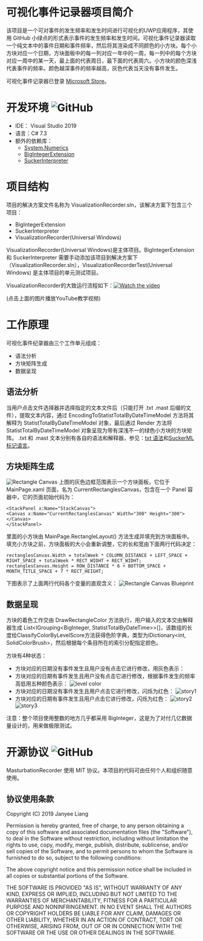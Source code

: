 # 可视化事件记录器项目简介
该项目是一个可对事件的发生频率和发生时间进行可视化的UWP应用程序，其使用 GitHub 小绿点的形式表示事件的发生频率和发生时间。可视化事件记录器读取一个纯文本中的事件日期和事件频率，然后将其渲染成不同颜色的小方块。每个小方块对应一个日期，方块面板中的每一列对应一年中的一周，每一列中的每个方块对应一周中的某一天，最上面的代表周日，最下面的代表周六。小方块的颜色深浅代表事件的频率。颜色越深事件的频率越高，灰色代表当天没有事件发生。

可视化事件记录器已登录 [Microsoft Store][6]。

# 开发环境  ![GitHub](https://img.shields.io/badge/csharp-7.3-blue.svg)
+ IDE： Visual Studio 2019
+ 语言：C# 7.3
+ 额外的依赖库：
  + [System.Numerics][1]
  + [BigIntegerExtension][2]
  + [SuckerInterpreter][3]
  
  
# 项目结构
项目的解决方案文件名称为 VisualizationRecorder.sln，该解决方案下包含三个项目：
+ BigIntegerExtension
+ SuckerInterpreter
+ VisualizationRecorder(Universal Windows)

VisualizationRecorder(Universal Windows)是主体项目。BigIntegerExtension 和 SuckerInterpreter 需要手动添加该项目到解决方案下（VisualizationRecorder.sln），VisualizationRecorderTest(Universal Windows) 是主体项目的单元测试项目。

VisualizationRecorder的大致运行流程如下：[![Watch the video](https://github.com/LiangJianyi/liangjianyi.github.io/blob/master/vedio/VisualizationRecorderSlashVedioFrame.png)](https://youtu.be/VsvTEOE04bs)

(点击上面的图片播放YouTube教学视频)

# 工作原理

可视化事件纪录器由三个工作单元组成：
+ 语法分析
+ 方块矩阵生成
+ 数据呈现

## 语法分析
当用户点击文件选择器并选择指定的文本文件后（只能打开 .txt .mast 后缀的文件），提取文本内容，通过 EncodingToStatistTotalByDateTimeModel 方法将其解释为 StatistTotalByDateTimeModel 对象，最后通过 Render 方法将 StatistTotalByDateTimeModel 对象呈现为带有深浅不一的绿色小方块的方块矩阵。 
.txt 和 .mast 文本分别有各自的语法和解释器，参见：[txt 语法][4]和[SuckerML 标记语言][5]。

## 方块矩阵生成
![Rectangle Canvas](https://github.com/LiangJianyi/liangjianyi.github.io/blob/master/image/RectanglesCanvas.png)
上图的灰色边框范围表示一个方块面板，它位于 MainPage.xaml 页面，名为 CurrentRectanglesCanvas，包含在一个 Panel 容器中，它的页面初始代码为：
```
<StackPanel x:Name="StackCanvas">
<Canvas x:Name="CurrentRectanglesCanvas" Width="300" Height="300"></Canvas>
</StackPanel>
```
里面的小方块由 MainPage.RectangleLayout() 方法生成并填充到方块面板中。填充小方块之前，方块面板的大小会重新调整，它的长和宽由下面两行代码决定：
```
rectanglesCanvas.Width = totalWeek * COLUMN_DISTANCE + LEFT_SPACE + RIGHT_SPACE + totalWeek * RECT_WIDHT + RECT_WIDHT;
rectanglesCanvas.Height = ROW_DISTANCE * 6 + BOTTOM_SPACE + MONTH_TITLE_SPACE + 7 * RECT_HEIGHT;
```
下图表示了上面两行代码各个变量的直观含义：
![Rectangle Canvas Blueprint](https://github.com/LiangJianyi/liangjianyi.github.io/blob/master/image/RectanglesCanvasBlueprint.png)

## 数据呈现

方块的着色工作交由 DrawRectangleColor 方法执行，用户输入的文本交由解释器生成 List<IGrouping<BigInteger, StatistTotalByDateTime>>[]，该数组的长度给ClassifyColorByLevelScore方法获得色阶字典，类型为IDictionary<int, SolidColorBrush>，然后根据每个条目所在的索引分配指定颜色。

方块有4种状态：
+ 方块对应的日期没有事件发生且用户没有点击它进行修改，用灰色表示：
+ 方块对应的日期有事件发生且用户没有点击它进行修改，根据事件发生的频率高低用五种颜色表示：
![level color](https://github.com/LiangJianyi/liangjianyi.github.io/blob/master/image/level%20color.png)
+ 方块对应的日期没有事件发生且用户点击它进行修改，闪烁为红色：
![story1](https://github.com/LiangJianyi/liangjianyi.github.io/blob/master/image/story1.gif)
+ 方块对应的日期有事件发生且用户点击它进行修改，闪烁为红色： 
![story2](https://github.com/LiangJianyi/liangjianyi.github.io/blob/master/image/story2.gif) 
![story3](https://github.com/LiangJianyi/liangjianyi.github.io/blob/master/image/story3.gif)

  
注意：整个项目使用整数的地方几乎都采用 BigInteger，这是为了对付几亿数据量设计的，用来做极限测试。

# 开源协议  ![GitHub](https://img.shields.io/github/license/Liangjianyi/MasturbationRecorder.svg?style=popout)
MasturbationRecorder 使用 MIT 协议。本项目的代码可由任何个人和组织随意使用。

## 协议使用条款

Copyright (C) 2019 Janyee Liang

Permission is hereby granted, free of charge, to any person obtaining a copy of this software and associated documentation files (the "Software"), to deal in the Software without restriction, including without limitation the rights to use, copy, modify, merge, publish, distribute, sublicense, and/or sell copies of the Software, and to permit persons to whom the Software is furnished to do so, subject to the following conditions:

The above copyright notice and this permission notice shall be included in all copies or substantial portions of the Software.

THE SOFTWARE IS PROVIDED "AS IS", WITHOUT WARRANTY OF ANY KIND, EXPRESS OR IMPLIED, INCLUDING BUT NOT LIMITED TO THE WARRANTIES OF MERCHANTABILITY, FITNESS FOR A PARTICULAR PURPOSE AND NONINFRINGEMENT. IN NO EVENT SHALL THE AUTHORS OR COPYRIGHT HOLDERS BE LIABLE FOR ANY CLAIM, DAMAGES OR OTHER LIABILITY, WHETHER IN AN ACTION OF CONTRACT, TORT OR OTHERWISE, ARISING FROM, OUT OF OR IN CONNECTION WITH THE SOFTWARE OR THE USE OR OTHER DEALINGS IN THE SOFTWARE. 


[1]: https://docs.microsoft.com/en-us/dotnet/api/system.numerics?view=netframework-4.8
[2]: https://github.com/LiangJianyi/SundryUtilty/tree/master/.NET%20Standard/BigIntegerExtension
[3]: https://github.com/LiangJianyi/SundryUtilty/tree/master/.NET%20Standard/Sucker
[4]: https://github.com/LiangJianyi/VisualizationRecorder/blob/master/txt%20syntax.md
[5]: https://github.com/LiangJianyi/VisualizationRecorder/blob/master/SuckerML%20syntax.md
[6]: https://www.microsoft.com/zh-cn/p/%e5%8f%af%e8%a7%86%e5%8c%96%e4%ba%8b%e4%bb%b6%e8%ae%b0%e5%bd%95%e5%99%a8/9mxnff1j4q0k?activetab=pivot:overviewtab